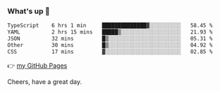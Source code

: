 ### What's up 👋

<!--START_SECTION:waka-->

```txt
TypeScript    6 hrs 1 min     ██████████████▓░░░░░░░░░░   58.45 %
YAML          2 hrs 15 mins   █████▒░░░░░░░░░░░░░░░░░░░   21.93 %
JSON          32 mins         █▒░░░░░░░░░░░░░░░░░░░░░░░   05.31 %
Other         30 mins         █▒░░░░░░░░░░░░░░░░░░░░░░░   04.92 %
CSS           17 mins         ▓░░░░░░░░░░░░░░░░░░░░░░░░   02.85 %
```

<!--END_SECTION:waka-->

👉 [my GitHub Pages](https://ykzhukian.github.io)

Cheers, have a great day.


